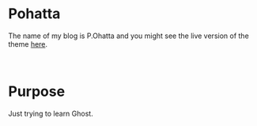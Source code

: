 # Pohatta

The name of my blog is P.Ohatta and you might see the live version of the theme [here](https://pohatta.com/).

&nbsp;

# Purpose

Just trying to learn Ghost.
